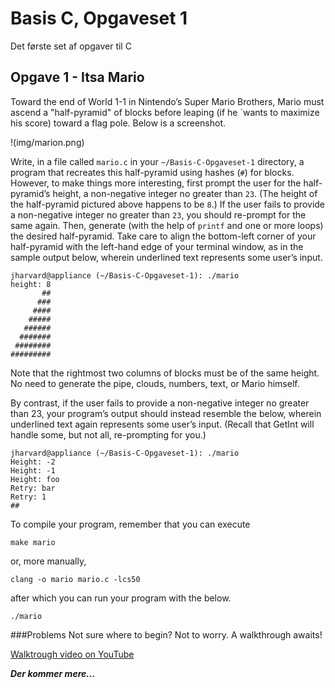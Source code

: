 # Basis C, Opgaveset 1
Det første set af opgaver til C

## Opgave 1 - Itsa Mario

Toward the end of World 1-1 in Nintendo’s Super Mario Brothers, Mario must ascend a "half-pyramid" of blocks before leaping (if he `wants to maximize his score) toward a flag pole. Below is a screenshot.

!(img/marion.png)

Write, in a file called `mario.c` in your `~/Basis-C-Opgaveset-1` directory, a program that recreates this half-pyramid using hashes (`#`) for blocks. However, to make things more interesting, first prompt the user for the half-pyramid’s height, a non-negative integer no greater than `23`. (The height of the half-pyramid pictured above happens to be `8`.) If the user fails to provide a non-negative integer no greater than `23`, you should re-prompt for the same again. Then, generate (with the help of `printf` and one or more loops) the desired half-pyramid. Take care to align the bottom-left corner of your half-pyramid with the left-hand edge of your terminal window, as in the sample output below, wherein underlined text represents some user’s input.

```
jharvard@appliance (~/Basis-C-Opgaveset-1): ./mario
height: 8
       ##
      ###
     ####
    #####
   ######
  #######
 ########
#########
```

Note that the rightmost two columns of blocks must be of the same height. No need to generate the pipe, clouds, numbers, text, or Mario himself.

By contrast, if the user fails to provide a non-negative integer no greater than 23, your program’s output should instead resemble the below, wherein underlined text again represents some user’s input. (Recall that GetInt will handle some, but not all, re-prompting for you.)

```
jharvard@appliance (~/Basis-C-Opgaveset-1): ./mario
Height: -2
Height: -1
Height: foo
Retry: bar
Retry: 1
##
```

To compile your program, remember that you can execute

```
make mario
```

or, more manually,

```
clang -o mario mario.c -lcs50
```

after which you can run your program with the below.

```
./mario
```
###Problems
Not sure where to begin? Not to worry. A walkthrough awaits!

[Walktrough video on YouTube](https://youtu.be/z32BxNe2Sfc)



_**Der kommer mere...**_
